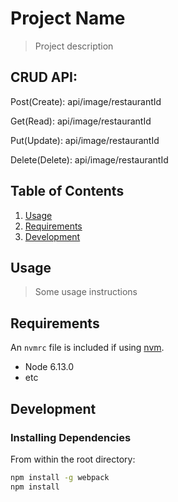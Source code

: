 # Project Name

> Project description

## CRUD API:

Post(Create): api/image/restaurantId

Get(Read): api/image/restaurantId

Put(Update): api/image/restaurantId

Delete(Delete): api/image/restaurantId
  
## Table of Contents

1. [Usage](#Usage)
1. [Requirements](#requirements)
1. [Development](#development)

## Usage

> Some usage instructions

## Requirements

An `nvmrc` file is included if using [nvm](https://github.com/creationix/nvm).

- Node 6.13.0
- etc

## Development

### Installing Dependencies

From within the root directory:

```sh
npm install -g webpack
npm install
```

